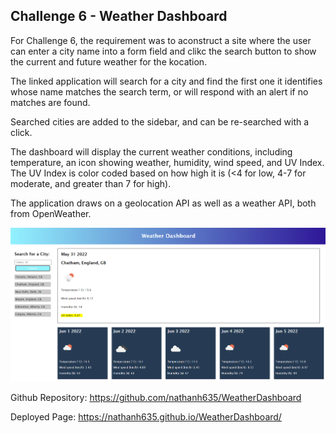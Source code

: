 ## Challenge 6 - Weather Dashboard

For Challenge 6, the requirement was to aconstruct a site where the user can enter a city name into a form field and clikc the search button to show the current and future weather for the kocation. 

The linked application will search for a city and find the first one it identifies whose name matches the search term, or will respond with an alert if no matches are found.

Searched cities are added to the sidebar, and can be re-searched with a click.

The dashboard will display the current weather conditions, including temperature, an icon showing weather, humidity, wind speed, and UV Index. The UV Index is color coded based on how high it is (<4 for low, 4-7 for moderate, and greater than 7 for high). 

The application draws on a geolocation API as well as a weather API, both from OpenWeather.


![Screenshot of application](./assets/images/screenshot.PNG)

Github Repository: https://github.com/nathanh635/WeatherDashboard

Deployed Page: https://nathanh635.github.io/WeatherDashboard/